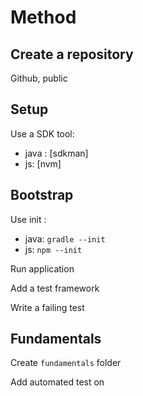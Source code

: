 # Method

## Create a repository

Github, public


## Setup

Use a SDK tool:
- java : [sdkman]
- js: [nvm]


## Bootstrap

Use init :
- java: `gradle --init`
- js: `npm --init`

Run application

Add a test framework

Write a failing test

## Fundamentals

Create `fundamentals` folder

Add automated test on 